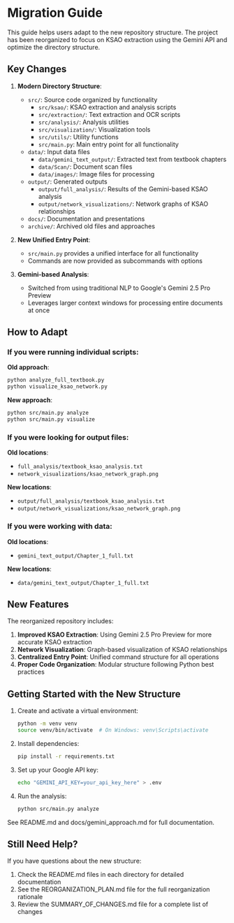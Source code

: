 # Migration Guide

This guide helps users adapt to the new repository structure. The project has been reorganized to focus on KSAO extraction using the Gemini API and optimize the directory structure.

## Key Changes

1. **Modern Directory Structure**:
   - `src/`: Source code organized by functionality
     - `src/ksao/`: KSAO extraction and analysis scripts
     - `src/extraction/`: Text extraction and OCR scripts
     - `src/analysis/`: Analysis utilities
     - `src/visualization/`: Visualization tools
     - `src/utils/`: Utility functions
     - `src/main.py`: Main entry point for all functionality
   - `data/`: Input data files
     - `data/gemini_text_output/`: Extracted text from textbook chapters
     - `data/Scan/`: Document scan files
     - `data/images/`: Image files for processing
   - `output/`: Generated outputs
     - `output/full_analysis/`: Results of the Gemini-based KSAO analysis
     - `output/network_visualizations/`: Network graphs of KSAO relationships
   - `docs/`: Documentation and presentations
   - `archive/`: Archived old files and approaches

2. **New Unified Entry Point**:
   - `src/main.py` provides a unified interface for all functionality
   - Commands are now provided as subcommands with options

3. **Gemini-based Analysis**:
   - Switched from using traditional NLP to Google's Gemini 2.5 Pro Preview
   - Leverages larger context windows for processing entire documents at once

## How to Adapt

### If you were running individual scripts:

**Old approach**:
```bash
python analyze_full_textbook.py
python visualize_ksao_network.py
```

**New approach**:
```bash
python src/main.py analyze
python src/main.py visualize
```

### If you were looking for output files:

**Old locations**:
- `full_analysis/textbook_ksao_analysis.txt`
- `network_visualizations/ksao_network_graph.png`

**New locations**:
- `output/full_analysis/textbook_ksao_analysis.txt`
- `output/network_visualizations/ksao_network_graph.png`

### If you were working with data:

**Old locations**:
- `gemini_text_output/Chapter_1_full.txt`

**New locations**:
- `data/gemini_text_output/Chapter_1_full.txt`

## New Features

The reorganized repository includes:

1. **Improved KSAO Extraction**: Using Gemini 2.5 Pro Preview for more accurate KSAO extraction
2. **Network Visualization**: Graph-based visualization of KSAO relationships
3. **Centralized Entry Point**: Unified command structure for all operations
4. **Proper Code Organization**: Modular structure following Python best practices

## Getting Started with the New Structure

1. Create and activate a virtual environment:
   ```bash
   python -m venv venv
   source venv/bin/activate  # On Windows: venv\Scripts\activate
   ```

2. Install dependencies:
   ```bash
   pip install -r requirements.txt
   ```

3. Set up your Google API key:
   ```bash
   echo "GEMINI_API_KEY=your_api_key_here" > .env
   ```

4. Run the analysis:
   ```bash
   python src/main.py analyze
   ```

See README.md and docs/gemini_approach.md for full documentation.

## Still Need Help?

If you have questions about the new structure:

1. Check the README.md files in each directory for detailed documentation
2. See the REORGANIZATION_PLAN.md file for the full reorganization rationale
3. Review the SUMMARY_OF_CHANGES.md file for a complete list of changes